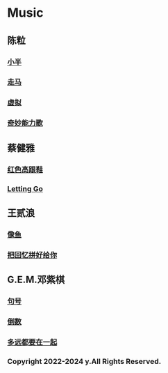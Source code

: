 # Music

## 陈粒
### [小半](https://music.163.com/#/song?id=421423806)
### [走马](https://music.163.com/#/song?id=30431367)
### [虚拟](https://music.163.com/#/song?id=421423808)
### [奇妙能力歌](https://music.163.com/#/song?id=30431366)

## 蔡健雅
### [红色高跟鞋](https://music.163.com/#/mv?id=5496541)
### [Letting Go](https://y.qq.com/n/ryqq/mv/d0024ro2pbh)

## 王贰浪
### [像鱼](https://music.163.com/#/song?id=1331819951)
### [把回忆拼好给你](https://music.163.com/#/song?id=1403318151)

## G.E.M.邓紫棋
### [句号](https://music.163.com/#/mv?id=10906470)
### [倒数](https://music.163.com/#/mv?id=5965351)
### [多远都要在一起](https://music.163.com/#/mv?id=384709)

### Copyright 2022-2024 y.All Rights Reserved.